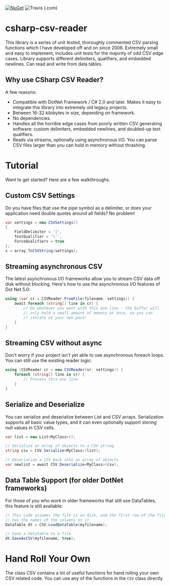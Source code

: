 [![NuGet](https://img.shields.io/nuget/v/CSVFile.svg?style=plastic)](https://www.nuget.org/packages/CSVFile/)
![Travis (.com)](https://img.shields.io/travis/com/tspence/csharp-csv-reader)

# csharp-csv-reader
This library is a series of unit tested, thoroughly commented CSV parsing functions which I have developed off and on since 2006. Extremely small and easy to implement; includes unit tests for the majority of odd CSV edge cases. Library supports different delimiters, qualifiers, and embedded newlines. Can read and write from data tables.

## Why use CSharp CSV Reader?
A few reasons:
* Compatible with DotNet Framework / C# 2.0 and later.  Makes it easy to integrate this library into extremely old legacy projects.
* Between 16-32 kilobytes in size, depending on framework.
* No dependencies.
* Handles all the horrible edge cases from poorly written CSV generating software: custom delimiters, embedded newlines, and doubled-up text qualifiers.
* Reads via streams, optionally using asynchronous I/O.  You can parse CSV files larger than you can hold in memory without thrashing.

# Tutorial
Want to get started? Here are a few walkthroughs.

## Custom CSV Settings
Do you have files that use the pipe symbol as a delimiter, or does your application need double quotes around all fields? No problem!

```csharp
var settings = new CSVSettings()
{
    FieldDelimiter = '|',
    TextQualifier = '\'',
    ForceQualifiers = true
};
s = array.ToCSVString(settings);
```

## Streaming asynchronous CSV 
The latest asynchronous I/O frameworks allow you to stream CSV data off disk without blocking.  Here's how to use the asynchronous I/O features of Dot Net 5.0:

```csharp
using (var cr = CSVReader.FromFile(filename, settings)) {
    await foreach (string[] line in cr) {
        // Do whatever you want with this one line - the buffer will
        // only hold a small amount of memory at once, so you can 
        // iterate at your own pace!
    }
}
```

## Streaming CSV without async

Don't worry if your project isn't yet able to use asynchronous foreach loops.  You can still use the existing reader logic:

```csharp
using (CSVReader cr = new CSVReader(sr, settings)) {
    foreach (string[] line in cr) {
        // Process this one line
    }
}
```

## Serialize and Deserialize
You can serialize and deserialize between List<T> and CSV arrays.  Serialization supports all basic value types, and it can even optionally support storing null values in CSV cells.

```csharp
var list = new List<MyClass>();

// Serialize an array of objects to a CSV string
string csv = CSV.Serialize<MyClass>(list);

// Deserialize a CSV back into an array of objects
var newlist = await CSV.Deserialize<MyClass>(csv);
```

## Data Table Support (for older DotNet frameworks)
For those of you who work in older frameworks that still use DataTables, this feature is still available:

```csharp
// This code assumes the file is on disk, and the first row of the file
// has the names of the columns on it
DataTable dt = CSV.LoadDataTable(myfilename);

// Save a datatable to a file
dt.SaveAsCSV(myfilename, true);
```

# Hand Roll Your Own
The class CSV contains a lot of useful functions for hand rolling your own CSV related code. You can use any of the functions in the `CSV` class directly.
